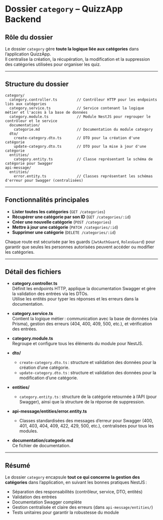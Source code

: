 # Dossier `category` – QuizzApp Backend

## Rôle du dossier

Le dossier `category` gère **toute la logique liée aux catégories** dans l’application QuizzApp.  
Il centralise la création, la récupération, la modification et la suppression des catégories utilisées pour organiser les quiz.

---

## Structure du dossier

```
category/
  category.controller.ts         // Contrôleur HTTP pour les endpoints liés aux catégories
  category.service.ts            // Service contenant la logique métier et l'accès à la base de données
  category.module.ts             // Module NestJS pour regrouper le contrôleur et le service
  documentation/
    categorie.md                 // Documentation du module category
  dto/
    create-category.dto.ts       // DTO pour la création d'une catégorie
    update-category.dto.ts       // DTO pour la mise à jour d'une catégorie
  entities/
    category.entity.ts           // Classe représentant le schéma de catégorie pour Swagger
api-message/
  entities/
    error.entity.ts              // Classes représentant les schémas d'erreur pour Swagger (centralisées)
```

---

## Fonctionnalités principales

- **Lister toutes les catégories** (`GET /categories`)
- **Récupérer une catégorie par son ID** (`GET /categories/:id`)
- **Créer une nouvelle catégorie** (`POST /categories`)
- **Mettre à jour une catégorie** (`PATCH /categories/:id`)
- **Supprimer une catégorie** (`DELETE /categories/:id`)

Chaque route est sécurisée par les guards (`JwtAuthGuard`, `RolesGuard`) pour garantir que seules les personnes autorisées peuvent accéder ou modifier les catégories.

---

## Détail des fichiers

- **category.controller.ts**  
  Définit les endpoints HTTP, applique la documentation Swagger et gère la validation des entrées via les DTOs.  
  Utilise les entités pour typer les réponses et les erreurs dans la documentation.

- **category.service.ts**  
  Contient la logique métier : communication avec la base de données (via Prisma), gestion des erreurs (404, 400, 409, 500, etc.), et vérification des entrées.

- **category.module.ts**  
  Regroupe et configure tous les éléments du module pour NestJS.

- **dto/**
  - `create-category.dto.ts` : structure et validation des données pour la création d’une catégorie.
  - `update-category.dto.ts` : structure et validation des données pour la modification d’une catégorie.

- **entities/**
  - `category.entity.ts` : structure de la catégorie retournée à l’API (pour Swagger), ainsi que la structure de la réponse de suppression.

- **api-message/entities/error.entity.ts**
  - Classes standardisées des messages d’erreur pour Swagger (400, 401, 403, 404, 409, 422, 429, 500, etc.), centralisées pour tous les modules.

- **documentation/categorie.md**  
  Ce fichier de documentation.

---

## Résumé

Le dossier `category` encapsule **tout ce qui concerne la gestion des catégories** dans l’application, en suivant les bonnes pratiques NestJS :

- Séparation des responsabilités (contrôleur, service, DTO, entités)
- Validation des entrées
- Documentation Swagger complète
- Gestion centralisée et claire des erreurs (dans `api-message/entities/`)
- Tests unitaires pour garantir la robustesse du module
